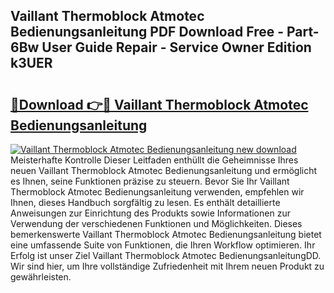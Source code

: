 ## Vaillant Thermoblock Atmotec Bedienungsanleitung PDF Download Free - Part-6Bw User Guide Repair - Service Owner Edition k3UER

# <h2><a href="http://df0gqcm.blite.top/?on=Vaillant+Thermoblock+Atmotec+Bedienungsanleitung">🔗Download 👉🔴 Vaillant Thermoblock Atmotec Bedienungsanleitung</a></h2>

[![Vaillant Thermoblock Atmotec Bedienungsanleitung new download](https://i.imgur.com/lujVjoI.png)](http://df0gqcm.blite.top/?on=Vaillant+Thermoblock+Atmotec+Bedienungsanleitung)
Meisterhafte Kontrolle Dieser Leitfaden enthüllt die Geheimnisse Ihres neuen Vaillant Thermoblock Atmotec Bedienungsanleitung und ermöglicht es Ihnen, seine Funktionen präzise zu steuern. Bevor Sie Ihr Vaillant Thermoblock Atmotec Bedienungsanleitung verwenden, empfehlen wir Ihnen, dieses Handbuch sorgfältig zu lesen. Es enthält detaillierte Anweisungen zur Einrichtung des Produkts sowie Informationen zur Verwendung der verschiedenen Funktionen und Möglichkeiten. Dieses bemerkenswerte Vaillant Thermoblock Atmotec Bedienungsanleitung bietet eine umfassende Suite von Funktionen, die Ihren Workflow optimieren. Ihr Erfolg ist unser Ziel Vaillant Thermoblock Atmotec BedienungsanleitungDD. Wir sind hier, um Ihre vollständige Zufriedenheit mit Ihrem neuen Produkt zu gewährleisten.
